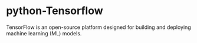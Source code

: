 # python-Tensorflow
TensorFlow is an open-source platform designed for building and deploying machine learning (ML) models.
